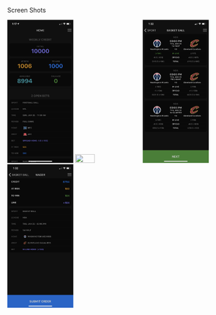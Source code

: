 Screen Shots

<img src="https://github.com/miterran/sportbookie_client/blob/master/assets/images/screenshot/account.png?raw=true" width="30%" height="30%">
<img src="https://github.com/miterran/sportbookie_client/blob/master/assets/images/screenshot/sports.png?raw=true" width="30%" height="30%">
<img src="https://github.com/miterran/sportbookie_client/blob/master/assets/images/screenshot/picks.png?raw=true" width="30%" height="30%">
<img src="https://github.com/miterran/sportbookie_client/blob/master/assets/images/screenshot/wager.png?raw=true" width="30%" height="30%">